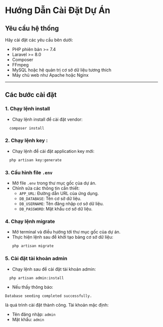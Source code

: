# Hướng Dẫn Cài Đặt Dự Án

## Yêu cầu hệ thống

Hãy cài đặt các yêu cầu bên dưới:

-   PHP phiên bản >= 7.4
-   Laravel >= 8.0
-   Composer
-   FFmpeg
-   MySQL hoặc hệ quản trị cơ sở dữ liệu tương thích
-   Máy chủ web như Apache hoặc Nginx

---

## Các bước cài đặt

### 1. Chạy lệnh install

-   Chạy lệnh install để cài đặt vendor:

```bash
  composer install
```

### 2. Chạy lệnh key :

-   Chạy lệnh để cài đặt application key mới:

```bash
  php artisan key:generate
```

### 3. Cấu hình file `.env`

-   Mở file `.env` trong thư mục gốc của dự án.
-   Chỉnh sửa các thông tin cần thiết:
    -   `APP_URL`: Đường dẫn URL của ứng dụng.
    -   `DB_DATABASE`: Tên cơ sở dữ liệu.
    -   `DB_USERNAME`: Tên đăng nhập cơ sở dữ liệu.
    -   `DB_PASSWORD`: Mật khẩu cơ sở dữ liệu.

### 4. Chạy lệnh migrate

-   Mở terminal và điều hướng tới thư mục gốc của dự án.
-   Thực hiện lệnh sau để khởi tạo bảng cơ sở dữ liệu:
    ```bash
    php artisan migrate
    ```

### 5. Cài đặt tài khoản admin

-   Chạy lệnh sau để cài đặt tài khoản admin:

```bash
  php artisan admin:install
```

-   Nếu thấy thông báo:

`Database seeding completed successfully.`

là quá trình cài đặt thành công. Tài khoản mặc định:

-   Tên đăng nhập: `admin`
-   Mật khẩu: `admin`
